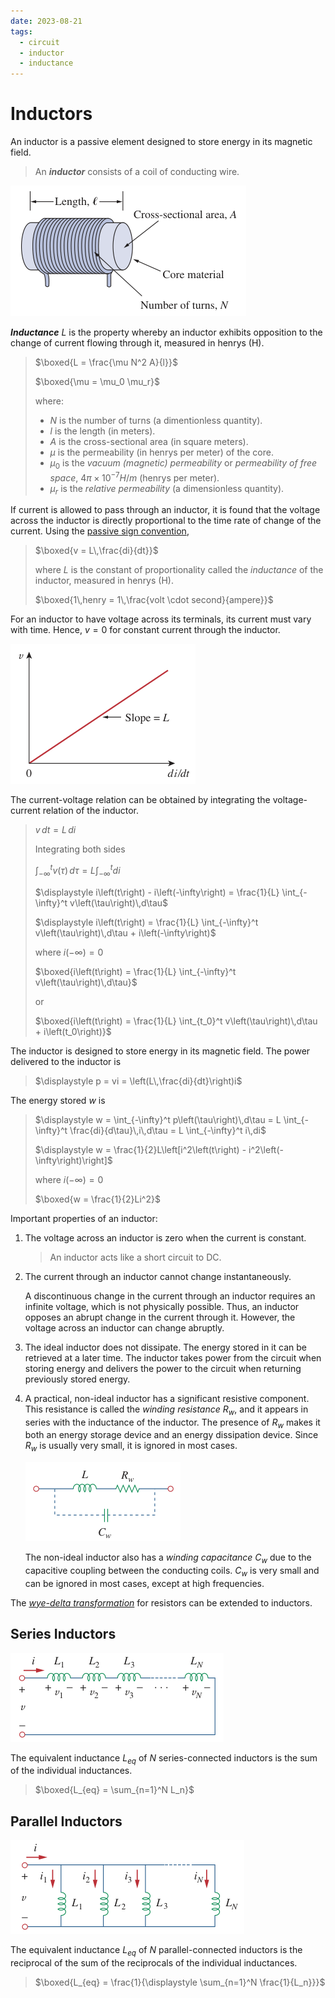 ```yaml
---
date: 2023-08-21
tags:
  - circuit
  - inductor
  - inductance
---
```


# Inductors

An inductor is a passive element designed to store energy in its magnetic field.

> An ***inductor*** consists of a coil of conducting wire.

![](./media/inductor.png)

***Inductance*** $L$ is the property whereby an inductor exhibits opposition to the change of current flowing through it, measured in henrys (H).

> $\boxed{L = \frac{\mu N^2 A}{l}}$
>
> $\boxed{\mu = \mu_0 \mu_r}$
>
> where:
>
> - $N$ is the number of turns (a dimentionless quantity).
> - $l$ is the length (in meters).
> - $A$ is the cross-sectional area (in square meters).
> - $\mu$ is the permeability (in henrys per meter) of the core.
> - $\mu_0$ is the *vacuum (magnetic) permeability* or *permeability of free space*, $4\pi \times 10^{-7} H/m$ (henrys per meter).
> - $\mu_r$ is the *relative permeability* (a dimensionless quantity).

If current is allowed to pass through an inductor, it is found that the voltage across the inductor is directly proportional to the time rate of change of the current. Using the [passive sign convention](427ee046.md),

> $\boxed{v = L\,\frac{di}{dt}}$
>
> where $L$ is the constant of proportionality called the *inductance* of the inductor, measured in henrys (H).
>
> $\boxed{1\,henry = 1\,\frac{volt \cdot second}{ampere}}$

For an inductor to have voltage across its terminals, its current must vary with time. Hence, $v = 0$ for constant current through the inductor.

![](./media/inductor-voltage-current-relationship.png)

The current-voltage relation can be obtained by integrating the voltage-current relation of the inductor.

> $\displaystyle v\,dt = L\,di$
>
> Integrating both sides
>
> $\displaystyle \int_{-\infty}^t v\left(\tau\right)\,d\tau = L \int_{-\infty}^t di$
>
> $\displaystyle i\left(t\right) - i\left(-\infty\right) = \frac{1}{L} \int_{-\infty}^t v\left(\tau\right)\,d\tau$
>
> $\displaystyle i\left(t\right) = \frac{1}{L} \int_{-\infty}^t v\left(\tau\right)\,d\tau + i\left(-\infty\right)$
>
> where $i\left(-\infty\right) = 0$
>
> $\boxed{i\left(t\right) = \frac{1}{L} \int_{-\infty}^t v\left(\tau\right)\,d\tau}$
>
> or
>
> $\boxed{i\left(t\right) = \frac{1}{L} \int_{t_0}^t v\left(\tau\right)\,d\tau + i\left(t_0\right)}$

The inductor is designed to store energy in its magnetic field. The power delivered to the inductor is

> $\displaystyle p = vi = \left(L\,\frac{di}{dt}\right)i$

The energy stored $w$ is

> $\displaystyle w = \int_{-\infty}^t p\left(\tau\right)\,d\tau = L \int_{-\infty}^t \frac{di}{d\tau}\,i\,d\tau = L \int_{-\infty}^t i\,di$
>
> $\displaystyle w = \frac{1}{2}L\left[i^2\left(t\right) - i^2\left(-\infty\right)\right]$
>
> where $i\left(-\infty\right) = 0$
>
> $\boxed{w = \frac{1}{2}Li^2}$

Important properties of an inductor:

1. The voltage across an inductor is zero when the current is constant.

    > An inductor acts like a short circuit to DC.

2. The current through an inductor cannot change instantaneously.

    A discontinuous change in the current through an inductor requires an infinite voltage, which is not physically possible. Thus, an inductor opposes an abrupt change in the current through it. However, the voltage across an inductor can change abruptly.

3. The ideal inductor does not dissipate. The energy stored in it can be retrieved at a later time. The inductor takes power from the circuit when storing energy and delivers the power to the circuit when returning previously stored energy.
4. A practical, non-ideal inductor has a significant resistive component. This resistance is called the *winding resistance* $R_w$, and it appears in series with the inductance of the inductor. The presence of $R_w$ makes it both an energy storage device and an energy dissipation device. Since $R_w$ is usually very small, it is ignored in most cases.

    ![](./media/non-ideal-inductor.png)

    The non-ideal inductor also has a *winding capacitance* $C_w$ due to the capacitive coupling between the conducting coils. $C_w$ is very small and can be ignored in most cases, except at high frequencies.

The *[wye-delta transformation](73f13eae.md)* for resistors can be extended to inductors.

## Series Inductors

![](./media/series-inductors.png)

The equivalent inductance $L_{eq}$ of $N$ series-connected inductors is the sum of the individual inductances.

> $\boxed{L_{eq} = \sum_{n=1}^N L_n}$

## Parallel Inductors

![](./media/parallel-inductors.png)

The equivalent inductance $L_{eq}$ of $N$ parallel-connected inductors is the reciprocal of the sum of the reciprocals of the individual inductances.

> $\boxed{L_{eq} = \frac{1}{\displaystyle \sum_{n=1}^N \frac{1}{L_n}}}$
